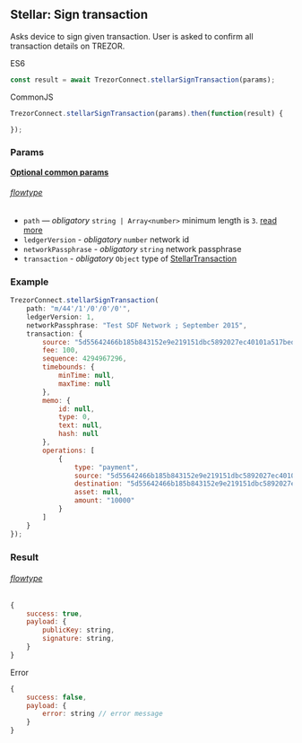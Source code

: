 
## Stellar: Sign transaction
Asks device to sign given transaction. User is asked to confirm all transaction
details on TREZOR.

ES6
```javascript
const result = await TrezorConnect.stellarSignTransaction(params);
```

CommonJS
```javascript
TrezorConnect.stellarSignTransaction(params).then(function(result) {

});
```

### Params 
[****Optional common params****](commonParams.md)
###### [flowtype](../../src/js/types/params.js#L149-L154)
* `path` — *obligatory* `string | Array<number>` minimum length is `3`. [read more](path.md)
* `ledgerVersion` - *obligatory* `number` network id
* `networkPassphrase` - *obligatory* `string` network passphrase
* `transaction` - *obligatory* `Object` type of [StellarTransaction](../../src/js/types/stellar.js#L129)

### Example
```javascript
TrezorConnect.stellarSignTransaction(
    path: "m/44'/1'/0'/0'/0'",
    ledgerVersion: 1,
    networkPassphrase: "Test SDF Network ; September 2015",
    transaction: {
        source: "5d55642466b185b843152e9e219151dbc5892027ec40101a517bed5ca030c2e0",
        fee: 100,
        sequence: 4294967296,
        timebounds: {
            minTime: null,
            maxTime: null
        },
        memo: {
            id: null,
            type: 0,
            text: null,
            hash: null
        },
        operations: [
            {
                type: "payment",
                source: "5d55642466b185b843152e9e219151dbc5892027ec40101a517bed5ca030c2e0",
                destination: "5d55642466b185b843152e9e219151dbc5892027ec40101a517bed5ca030c2e0",
                asset: null,
                amount: "10000"
            }
        ]
    }
});
```

### Result
###### [flowtype](../../src/js/types/response.js#L129-L132)
```javascript
{
    success: true,
    payload: {
        publicKey: string,
        signature: string,
    }
}
```
Error
```javascript
{
    success: false,
    payload: {
        error: string // error message
    }
}
```
